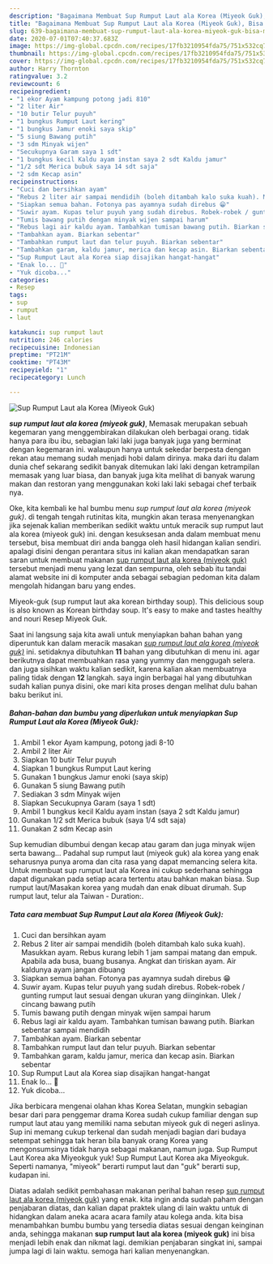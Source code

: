 ```yaml
---
description: "Bagaimana Membuat Sup Rumput Laut ala Korea (Miyeok Guk), Bisa Manjain Lidah"
title: "Bagaimana Membuat Sup Rumput Laut ala Korea (Miyeok Guk), Bisa Manjain Lidah"
slug: 639-bagaimana-membuat-sup-rumput-laut-ala-korea-miyeok-guk-bisa-manjain-lidah
date: 2020-07-01T07:40:37.683Z
image: https://img-global.cpcdn.com/recipes/17fb3210954fda75/751x532cq70/sup-rumput-laut-ala-korea-miyeok-guk-foto-resep-utama.jpg
thumbnail: https://img-global.cpcdn.com/recipes/17fb3210954fda75/751x532cq70/sup-rumput-laut-ala-korea-miyeok-guk-foto-resep-utama.jpg
cover: https://img-global.cpcdn.com/recipes/17fb3210954fda75/751x532cq70/sup-rumput-laut-ala-korea-miyeok-guk-foto-resep-utama.jpg
author: Harry Thornton
ratingvalue: 3.2
reviewcount: 6
recipeingredient:
- "1 ekor Ayam kampung potong jadi 810"
- "2 liter Air"
- "10 butir Telur puyuh"
- "1 bungkus Rumput Laut kering"
- "1 bungkus Jamur enoki saya skip"
- "5 siung Bawang putih"
- "3 sdm Minyak wijen"
- "Secukupnya Garam saya 1 sdt"
- "1 bungkus kecil Kaldu ayam instan saya 2 sdt Kaldu jamur"
- "1/2 sdt Merica bubuk saya 14 sdt saja"
- "2 sdm Kecap asin"
recipeinstructions:
- "Cuci dan bersihkan ayam"
- "Rebus 2 liter air sampai mendidih (boleh ditambah kalo suka kuah). Masukkan ayam. Rebus kurang lebih 1 jam sampai matang dan empuk. Apabila ada busa, buang busanya. Angkat dan tiriskan ayam. Air kaldunya ayam jangan dibuang"
- "Siapkan semua bahan. Fotonya pas ayamnya sudah direbus 😁"
- "Suwir ayam. Kupas telur puyuh yang sudah direbus. Robek-robek / gunting rumput laut sesuai dengan ukuran yang diinginkan. Ulek / cincang bawang putih"
- "Tumis bawang putih dengan minyak wijen sampai harum"
- "Rebus lagi air kaldu ayam. Tambahkan tumisan bawang putih. Biarkan sebentar sampai mendidih"
- "Tambahkan ayam. Biarkan sebentar"
- "Tambahkan rumput laut dan telur puyuh. Biarkan sebentar"
- "Tambahkan garam, kaldu jamur, merica dan kecap asin. Biarkan sebentar"
- "Sup Rumput Laut ala Korea siap disajikan hangat-hangat"
- "Enak lo... 🤤"
- "Yuk dicoba..."
categories:
- Resep
tags:
- sup
- rumput
- laut

katakunci: sup rumput laut 
nutrition: 246 calories
recipecuisine: Indonesian
preptime: "PT21M"
cooktime: "PT43M"
recipeyield: "1"
recipecategory: Lunch

---
```



![Sup Rumput Laut ala Korea (Miyeok Guk)](https://img-global.cpcdn.com/recipes/17fb3210954fda75/751x532cq70/sup-rumput-laut-ala-korea-miyeok-guk-foto-resep-utama.jpg)

<b><i>sup rumput laut ala korea (miyeok guk)</i></b>, Memasak merupakan sebuah kegemaran yang menggembirakan dilakukan oleh berbagai orang. tidak hanya para ibu ibu, sebagian laki laki juga banyak juga yang berminat dengan kegemaran ini. walaupun hanya untuk sekedar berpesta dengan rekan atau memang sudah menjadi hobi dalam dirinya. maka dari itu dalam dunia chef sekarang sedikit banyak ditemukan laki laki dengan ketrampilan memasak yang luar biasa, dan banyak juga kita melihat di banyak warung makan dan restoran yang menggunakan koki laki laki sebagai chef terbaik nya.

Oke, kita kembali ke hal bumbu menu <i>sup rumput laut ala korea (miyeok guk)</i>. di tengah tengah rutinitas kita, mungkin akan terasa menyenangkan jika sejenak kalian memberikan sedikit waktu untuk meracik sup rumput laut ala korea (miyeok guk) ini. dengan kesuksesan anda dalam membuat menu tersebut, bisa membuat diri anda bangga oleh hasil hidangan kalian sendiri. apalagi disini dengan perantara situs ini kalian akan mendapatkan saran saran untuk membuat makanan <u>sup rumput laut ala korea (miyeok guk)</u> tersebut menjadi menu yang lezat dan sempurna, oleh sebab itu tandai alamat website ini di komputer anda sebagai sebagian pedoman kita dalam mengolah hidangan baru yang endes.

Miyeok-guk (sup rumput laut aka korean birthday soup). This delicious soup is also known as Korean birthday soup. It&#39;s easy to make and tastes healthy and nouri Resep Miyeok Guk.


Saat ini langsung saja kita awali untuk menyiapkan bahan bahan yang diperuntuk kan dalam meracik masakan <u><i>sup rumput laut ala korea (miyeok guk)</i></u> ini. setidaknya dibutuhkan <b>11</b> bahan yang dibutuhkan di menu ini. agar berikutnya dapat membuahkan rasa yang yummy dan menggugah selera. dan juga sisihkan waktu kalian sedikit, karena kalian akan membuatnya paling tidak dengan <b>12</b> langkah. saya ingin berbagai hal yang dibutuhkan sudah kalian punya disini, oke mari kita proses dengan melihat dulu bahan baku berikut ini.

<!--inarticleads1-->

##### Bahan-bahan dan bumbu yang diperlukan untuk menyiapkan Sup Rumput Laut ala Korea (Miyeok Guk):

1. Ambil 1 ekor Ayam kampung, potong jadi 8-10
1. Ambil 2 liter Air
1. Siapkan 10 butir Telur puyuh
1. Siapkan 1 bungkus Rumput Laut kering
1. Gunakan 1 bungkus Jamur enoki (saya skip)
1. Gunakan 5 siung Bawang putih
1. Sediakan 3 sdm Minyak wijen
1. Siapkan Secukupnya Garam (saya 1 sdt)
1. Ambil 1 bungkus kecil Kaldu ayam instan (saya 2 sdt Kaldu jamur)
1. Gunakan 1/2 sdt Merica bubuk (saya 1/4 sdt saja)
1. Gunakan 2 sdm Kecap asin


Sup kemudian dibumbui dengan kecap atau garam dan juga minyak wijen serta bawang… Padahal sup rumput laut (miyeok guk) ala korea yang enak seharusnya punya aroma dan cita rasa yang dapat memancing selera kita. Untuk membuat sup rumput laut ala Korea ini cukup sederhana sehingga dapat digunakan pada setiap acara tertentu atau bahkan makan biasa. Sup rumput laut/Masakan korea yang mudah dan enak dibuat dirumah. Sup rumput laut, telur ala Taiwan - Duration:. 

<!--inarticleads2-->

##### Tata cara membuat Sup Rumput Laut ala Korea (Miyeok Guk):

1. Cuci dan bersihkan ayam
1. Rebus 2 liter air sampai mendidih (boleh ditambah kalo suka kuah). Masukkan ayam. Rebus kurang lebih 1 jam sampai matang dan empuk. Apabila ada busa, buang busanya. Angkat dan tiriskan ayam. Air kaldunya ayam jangan dibuang
1. Siapkan semua bahan. Fotonya pas ayamnya sudah direbus 😁
1. Suwir ayam. Kupas telur puyuh yang sudah direbus. Robek-robek / gunting rumput laut sesuai dengan ukuran yang diinginkan. Ulek / cincang bawang putih
1. Tumis bawang putih dengan minyak wijen sampai harum
1. Rebus lagi air kaldu ayam. Tambahkan tumisan bawang putih. Biarkan sebentar sampai mendidih
1. Tambahkan ayam. Biarkan sebentar
1. Tambahkan rumput laut dan telur puyuh. Biarkan sebentar
1. Tambahkan garam, kaldu jamur, merica dan kecap asin. Biarkan sebentar
1. Sup Rumput Laut ala Korea siap disajikan hangat-hangat
1. Enak lo... 🤤
1. Yuk dicoba...


Jika berbicara mengenai olahan khas Korea Selatan, mungkin sebagian besar dari para penggemar drama Korea sudah cukup familiar dengan sup rumput laut atau yang memiliki nama sebutan miyeok guk di negeri aslinya. Sup ini memang cukup terkenal dan sudah menjadi bagian dari budaya setempat sehingga tak heran bila banyak orang Korea yang mengonsumsinya tidak hanya sebagai makanan, namun juga. Sup Rumput Laut Korea aka Miyeokguk yuk! Sup Rumput Laut Korea aka Miyeokguk. Seperti namanya, &#34;miyeok&#34; berarti rumput laut dan &#34;guk&#34; berarti sup, kudapan ini. 

Diatas adalah sedikit pembahasan makanan perihal bahan resep <u>sup rumput laut ala korea (miyeok guk)</u> yang enak. kita ingin anda sudah paham dengan penjabaran diatas, dan kalian dapat praktek ulang di lain waktu untuk di hidangkan dalam aneka acara acara family atau kolega anda. kita bisa menambahkan bumbu bumbu yang tersedia diatas sesuai dengan keinginan anda, sehingga makanan <b>sup rumput laut ala korea (miyeok guk)</b> ini bisa menjadi lebih enak dan nikmat lagi. demikian penjabaran singkat ini, sampai jumpa lagi di lain waktu. semoga hari kalian menyenangkan.
